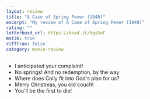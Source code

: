 ```yaml
---
layout: review
title: "A Case of Spring Fever (1940)"
excerpt: "My review of A Case of Spring Fever (1940)"
rating: ""
letterboxd_url: https://boxd.it/6gs5oF
mst3k: true
rifftrax: false
category: movie-review
---
```


- I anticipated your complaint!
- No springs! And no redemption, by the way
- Where does Coily fit into God's plan for us?
- Merry Christmas, you old couch!
- You'll be the first to die!
